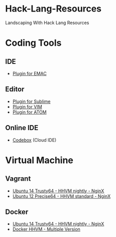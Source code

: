 # Hack-Lang-Resources

Landscaping With Hack Lang Resources

# Coding Tools

## IDE

- [Plugin for EMAC](https://github.com/facebook/hhvm/blob/master/hphp/hack/editor-plugins/emacs/hack-for-hiphop.el)

## Editor

- [Plugin for Sublime](https://github.com/SiebelsTim/hack-sublime)
- [Plugin for VIM](https://github.com/hhvm/vim-hack)
- [Plugin for ATOM](https://github.com/steelbrain/atom-hack)

## Online IDE

- [Codebox](https://www.codebox.io/stack/hhvm) (Cloud IDE)


# Virtual Machine

## Vagrant

- [Ubuntu 14 Trusty64 - HHVM nightly - NginX](https://github.com/asika32764/vagrant-ubuntu14-trusty-hhvm)
- [Ubuntu 12 Precise64 - HHVM standard - NginX](https://github.com/vicb/hhvm-vagrant)

## Docker

- [Ubuntu 14 Trusty64 - HHVM nightly - NginX](https://github.com/nikolaplejic/docker.hhvm)
- [Docker HHVM - Multiple Version](https://github.com/brunoric/docker-hhvm)
